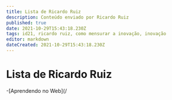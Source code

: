 ```yaml
---
title: Lista de Ricardo Ruiz
description: Conteúdo enviado por Ricardo Ruiz
published: true
date: 2021-10-29T15:43:18.230Z
tags: id21, ricardo ruiz, como mensurar a inovação, inovação
editor: markdown
dateCreated: 2021-10-29T15:43:18.230Z
---
```


# Lista de Ricardo Ruiz

-[Aprendendo no Web](/